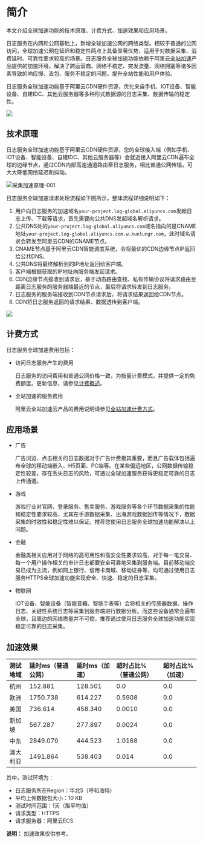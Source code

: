 # 简介

本文介绍全球加速功能的技术原理、计费方式、加速效果和应用场景。

日志服务在内网和公网基础上，新增全球加速公网的网络类型。相较于普通的公网访问，全球加速公网在延迟和稳定性两点上具备显著优势，适用于对数据采集、消费延时、可靠性要求较高的场景。日志服务全球加速功能依赖于阿里云[全站加速](https://www.aliyun.com/product/dcdn)产品提供的加速环境，解决了跨运营商、网络不稳定、突发流量、网络拥塞等诸多因素导致的响应慢、丢包、服务不稳定的问题，提升全站性能和用户体验。

日志服务全球加速功能基于阿里云CDN硬件资源，优化来自手机、IOT设备、智能设备、自建IDC、其他云服务器等多种形式数据源的日志采集、数据传输的稳定性。

![](https://static-aliyun-doc.oss-cn-hangzhou.aliyuncs.com/assets/img/zh-CN/5920559951/p8060.png)

## 技术原理

日志服务全球加速功能基于阿里云CDN硬件资源，您的全球接入端（例如手机、IOT设备、智能设备、自建IDC、其他云服务器等）会就近接入阿里云CDN遍布全球的边缘节点，通过CDN内部高速通道路由至日志服务，相比普通公网传输，可大大降低网络延迟和抖动。

![采集加速原理-001](https://static-aliyun-doc.oss-cn-hangzhou.aliyuncs.com/assets/img/zh-CN/5920559951/p94571.png)

日志服务全球加速请求处理流程如下图所示，整体流程详细说明如下：

1.  用户向日志服务的加速域名`your-project.log-global.aliyuncs.com`发起日志上传、下载等请求，首先需要向公共DNS发起域名解析请求。
2.  公共DNS处的`your-project.log-global.aliyuncs.com`域名指向的是CNAME地址`your-project.log-global.aliyuncs.com.w.kunlungr.com`，此时域名请求会转发至阿里云CDN的CNAME节点。
3.  CNAME节点基于阿里云CDN智能调度系统，会将最优的CDN边缘节点IP返回给公共DNS。
4.  公共DNS将最终解析到的IP地址返回给客户端。
5.  客户端根据获取的IP地址向服务端发起请求。
6.  CDN边缘节点接收到请求后，基于动态路由查找、私有传输协议将请求路由至距离日志服务的服务器端最近的节点，最后将请求转发到日志服务。
7.  日志服务的服务端接收到CDN节点请求后，将请求结果返回给CDN节点。
8.  CDN将日志服务返回的请求结果、数据透传到客户端。

![](https://static-aliyun-doc.oss-cn-hangzhou.aliyuncs.com/assets/img/zh-CN/5920559951/p8062.png)

## 计费方式

日志服务全球加速费用包括：

-   访问日志服务产生的费用

    日志服务的访问费用和普通公网价格一致，为按量计费模式，并提供一定的免费额度。更新信息，请参见[计费概述](/cn.zh-CN/产品定价/计费概述.md)。

-   全站加速的服务费用

    阿里云全站加速云产品的费用说明请参见[全站加速计费方式](https://www.aliyun.com/price/product?spm=5176.197032.1035646.btn4.10725df1wi3RBN#/dcdn/detail)。


## 应用场景

-   广告

    广告浏览、点击相关的日志数据对于广告计费极其重要，而且广告载体包括遍布全球的移动端嵌入、H5页面、PC端等。在某些偏远地区，公网数据传输稳定性较差，存在丢失日志的风险，可通过全球加速服务获得更稳定可靠的日志上传通道。

-   游戏

    游戏行业对官网、登录服务、售卖服务、游戏服务等各个环节数据采集的性能和稳定性要求较高，尤其在手游数据采集、出海游戏数据回传等情况下，数据采集的时效性和稳定性难以保证。推荐您使用日志服务全球加速功能解决以上问题。

-   金融

    金融类相关应用对于网络的高可用性和高安全性要求较高，对于每一笔交易、每一个用户操作相关的审计日志都要安全可靠地采集到服务端。目前移动端交易已成为主流，例如网上银行、信用卡商城、移动证券等，均可通过使用日志服务HTTPS全球加速功能实现安全、快速、稳定的日志采集。

-   物联网

    IOT设备、智能设备（智能音箱、智能手表等）会将相关的传感器数据、操作日志、关键性系统日志等采集到服务端进行数据分析。而这些设备通常会遍布全球，且周边的网络质量并不可控，推荐通过使用日志服务全球加速功能实现稳定可靠的日志采集。


## 加速效果

|测试地域|延时ms（普通公网）|延时ms（加速）|超时占比%（普通公网）|超时占比%（加速）|
|:---|:---------|:-------|:----------|:--------|
|杭州|152.881|128.501|0.0|0.0|
|欧洲|1750.738|614.227|0.5908|0.0|
|美国|736.614|458.340|0.0010|0.0|
|新加坡|567.287|277.897|0.0024|0.0|
|中东|2849.070|444.523|1.0168|0.0|
|澳大利亚|1491.864|538.403|0.014|0.0|

其中，测试环境为：

-   日志服务所在Region：华北5（呼和浩特）
-   平均上传数据包大小：10 KB
-   测试时间范围：1天（取平均值）
-   请求类型：HTTPS
-   请求服务器：阿里云ECS

**说明：** 加速效果仅供参考。

